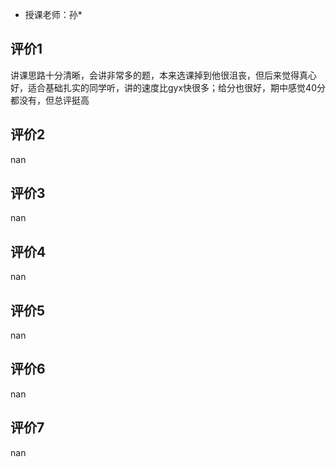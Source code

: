 - 授课老师：孙* 

## 评价1

讲课思路十分清晰，会讲非常多的题，本来选课掉到他很沮丧，但后来觉得真心好，适合基础扎实的同学听，讲的速度比gyx快很多；给分也很好，期中感觉40分都没有，但总评挺高
## 评价2

nan
## 评价3

nan
## 评价4

nan
## 评价5

nan
## 评价6

nan
## 评价7

nan
